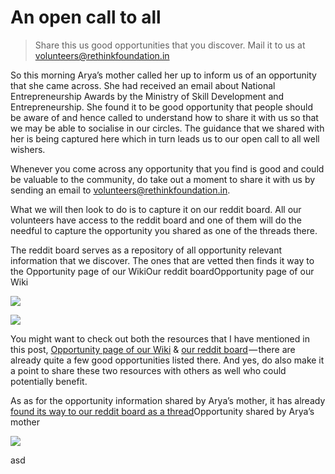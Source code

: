 # An open call to all

> Share this us good opportunities that you discover. Mail it to us at volunteers@rethinkfoundation.in

So this morning Arya’s mother called her up to inform us of an opportunity that she came across. She had received an email about National Entrepreneurship Awards by the Ministry of Skill Development and Entrepreneurship. She found it to be good opportunity that people should be aware of and hence called to understand how to share it with us so that we may be able to socialise in our circles. The guidance that we shared with her is being captured here which in turn leads us to our open call to all well wishers.

Whenever you come across any opportunity that you find is good and could be valuable to the community, do take out a moment to share it with us by sending an email to volunteers@rethinkfoundation.in.

What we will then look to do is to capture it on our reddit board. All our volunteers have access to the reddit board and one of them will do the needful to capture the opportunity you shared as one of the threads there.

The reddit board serves as a repository of all opportunity relevant information that we discover. The ones that are vetted then finds it way to the Opportunity page of our WikiOur reddit boardOpportunity page of our Wiki

![](https://cdn-images-1.medium.com/max/533/1*GncosjSm8fPsJbJcind0MQ.png)

![](https://cdn-images-1.medium.com/max/533/1*mb3XmLdcOMIJIJBzk1uDwQ.png)

You might want to check out both the resources that I have mentioned in this post, [Opportunity page of our Wiki](https://wiki.rethinkfoundation.in/Opportunities) & [our reddit board](https://www.reddit.com/r/RethinkCollect/) — there are already quite a few good opportunities listed there. And yes, do also make it a point to share these two resources with others as well who could potentially benefit.

As as for the opportunity information shared by Arya’s mother, it has already [found its way to our reddit board as a thread](https://www.reddit.com/r/RethinkCommunity/comments/72irkc/national_entrepreneurship_award/)Opportunity shared by Arya’s mother

![](https://cdn-images-1.medium.com/max/533/1*XtK5V5pXZPrqZ0JYdZEaQg.png)

asd

